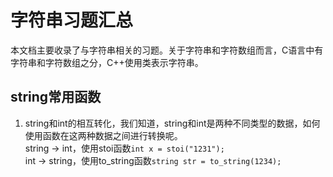 # 字符串习题汇总
本文档主要收录了与字符串相关的习题。关于字符串和字符数组而言，C语言中有字符串和字符数组之分，C++使用<string>类表示字符串。

## string常用函数
1. string和int的相互转化，我们知道，string和int是两种不同类型的数据，如何使用函数在这两种数据之间进行转换呢。  
string -> int，使用stoi函数`int x = stoi("1231");`  
int -> string，使用to_string函数`string str = to_string(1234);`   
